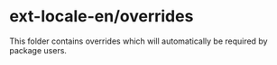 # ext-locale-en/overrides

This folder contains overrides which will automatically be required by package users.
